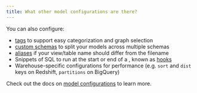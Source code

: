 ```yaml
---
title: What other model configurations are there?
---
```

You can also configure:
* [tags](resource-configs/tags) to support easy categorization and graph selection
* [custom schemas](resource-configs/schema) to split your <Term id="model">models</Term> across multiple schemas
* [aliases](resource-configs/alias) if your view/table name should differ from the filename
* Snippets of SQL to run at the start or end of a <Term id="model" />, known as [hooks](hooks-operations)
* Warehouse-specific configurations for performance (e.g. `sort` and `dist` keys on Redshift, `partitions` on BigQuery)

Check out the docs on [model configurations](model-configs) to learn more.
